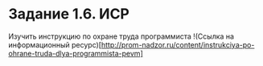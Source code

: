# Задание 1.6. ИСР
Изучить инструкцию по охране труда программиста
!(Ссылка на информационный ресурс)[http://prom-nadzor.ru/content/instrukciya-po-ohrane-truda-dlya-programmista-pevm]